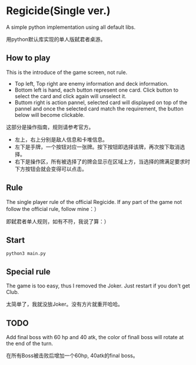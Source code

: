 # Regicide(Single ver.)

A simple python implementation using all default libs.

用python默认库实现的单人版弑君者桌游。

## How to play

This is the introduce of the game screen, not rule.

* Top left, Top right are enemy information and deck information.
* Bottom left is hand, each button represent one card. Click button to select the card and click again will unselect it.
* Buttom right is action pannel, selected card will displayed on top of the pannel and once the selected card match the requirement, the button below will become clickable.
  
这部分是操作指南，规则请参考官方。

* 左上，右上分别是敌人信息和卡堆信息。
* 左下是手牌，一个按钮对应一张牌。按下按钮即选择该牌，再次按下取消选择。
* 右下是操作区，所有被选择了的牌会显示在区域上方，当选择的牌满足要求时下方按钮会就会变得可以点击。

## Rule

The single player rule of the official Regicide. If any part of the game not follow the official rule, follow mine：）

即弑君者单人规则，如有不符，我说了算：）

## Start

``` shell
python3 main.py
```

## Special rule

The game is too easy, thus I removed the Joker. Just restart if you don't get Club.

太简单了，我就没放Joker。没有方片就重开哈哈。

## TODO

Add final boss with 60 hp and 40 atk, the color of finall boss will rotate at the end of the turn.

在所有Boss被击败后增加一个60hp, 40atk的final boss。
